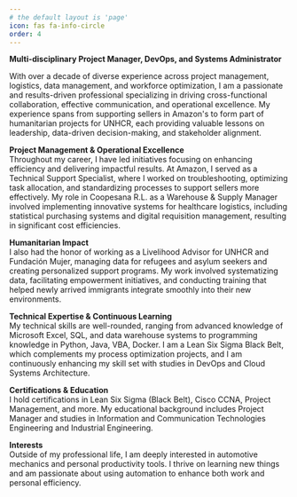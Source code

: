 ```yaml
---
# the default layout is 'page'
icon: fas fa-info-circle
order: 4
---
```


**Multi-disciplinary Project Manager, DevOps, and Systems Administrator**

With over a decade of diverse experience across project management, logistics, data management, and workforce optimization, I am a passionate and results-driven professional specializing in driving cross-functional collaboration, effective communication, and operational excellence. My experience spans from supporting sellers in Amazon's to form part of humanitarian projects for UNHCR, each providing valuable lessons on leadership, data-driven decision-making, and stakeholder alignment.

**Project Management & Operational Excellence**  
Throughout my career, I have led initiatives focusing on enhancing efficiency and delivering impactful results. At Amazon, I served as a Technical Support Specialist, where I worked on troubleshooting, optimizing task allocation, and standardizing processes to support sellers more effectively. My role in Coopesana R.L. as a Warehouse & Supply Manager involved implementing innovative systems for healthcare logistics, including statistical purchasing systems and digital requisition management, resulting in significant cost efficiencies.

**Humanitarian Impact**  
I also had the honor of working as a Livelihood Advisor for UNHCR and Fundación Mujer, managing data for refugees and asylum seekers and creating personalized support programs. My work involved systematizing data, facilitating empowerment initiatives, and conducting training that helped newly arrived immigrants integrate smoothly into their new environments.

**Technical Expertise & Continuous Learning**  
My technical skills are well-rounded, ranging from advanced knowledge of Microsoft Excel, SQL, and data warehouse systems to programming knowledge in Python, Java, VBA, Docker. I am a Lean Six Sigma Black Belt, which complements my process optimization projects, and I am continuously enhancing my skill set with studies in DevOps and Cloud Systems Architecture.

**Certifications & Education**  
I hold certifications in Lean Six Sigma (Black Belt), Cisco CCNA, Project Management, and more. My educational background includes Project Manager and studies in Information and Communication Technologies Engineering and Industrial Engineering.

**Interests**  
Outside of my professional life, I am deeply interested in automotive mechanics and personal productivity tools. I thrive on learning new things and am passionate about using automation to enhance both work and personal efficiency.
